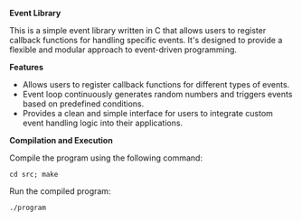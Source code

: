 **Event Library**

This is a simple event library written in C that allows users to register callback functions for handling specific events. It's designed to provide a flexible and modular approach to event-driven programming.

**Features**

- Allows users to register callback functions for different types of events.
- Event loop continuously generates random numbers and triggers events based on predefined conditions.
- Provides a clean and simple interface for users to integrate custom event handling logic into their applications.

**Compilation and Execution**

Compile the program using the following command:

`cd src; make`

Run the compiled program:

`./program`
